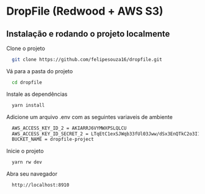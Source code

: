 
# DropFile (Redwood + AWS S3)



## Instalação e rodando o projeto localmente

Clone o projeto

```bash
  git clone https://github.com/felipesouza16/dropfile.git
```
Vá para a pasta do projeto
```bash
  cd dropfile
```
Instale as dependências
```bash
  yarn install
```

Adicione um arquivo .env com as seguintes variaveis de ambiente
```bash
  AWS_ACCESS_KEY_ID_2 = AKIARRJ6VYMWXPSLQLCU
  AWS_ACCESS_KEY_ID_SECRET_2 = 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
  BUCKET_NAME = dropfile-project
```

Inicie o projeto 
```bash
  yarn rw dev
```

Abra seu navegador
```bash
  http://localhost:8910
```
